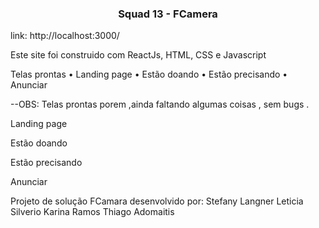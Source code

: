 <h3 align="center">
  Squad 13 - FCamera 
</h3>

link: http://localhost:3000/

Este site foi construido com ReactJs, HTML, CSS e Javascript

Telas prontas
•	Landing page
•	Estão doando
•	Estão precisando
•	Anunciar

--OBS: Telas prontas porem ,ainda faltando algumas coisas , sem bugs .

Landing page
 

Estão doando
 

Estão precisando
 
Anunciar 

Projeto de solução FCamara desenvolvido por:
Stefany Langner
Leticia Silverio
Karina Ramos
Thiago Adomaitis

